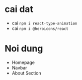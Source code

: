 # cai dat

- cai `npm i react-type-animation`
- cai `npm i @heroicons/react`

# Noi dung

- Homepage
- Navbar
- About Section
